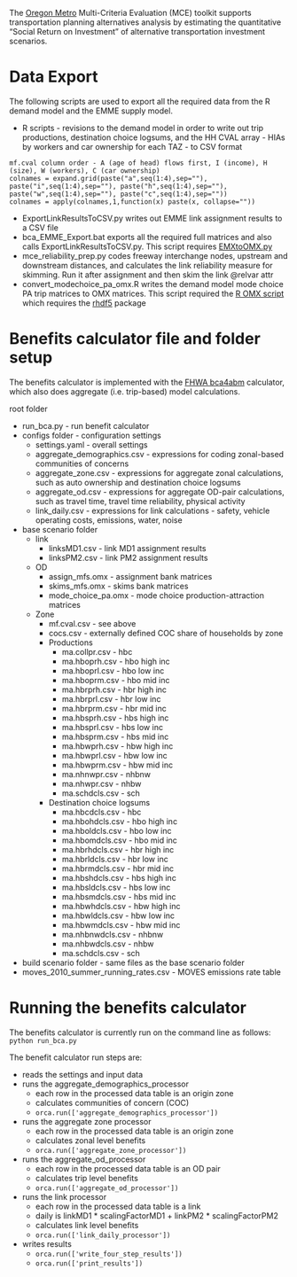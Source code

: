 The [Oregon Metro](http://www.oregonmetro.gov/) Multi-Criteria Evaluation (MCE) toolkit supports transportation planning alternatives analysis by estimating the quantitative “Social Return on Investment” of alternative transportation investment scenarios.

# Data Export
The following scripts are used to export all the required data from the R demand model and the EMME supply model.
  - R scripts - revisions to the demand model in order to write out 
trip productions, destination choice logsums, and the HH CVAL array - HIAs by workers and car ownership for each TAZ - to CSV format

```
mf.cval column order - A (age of head) flows first, I (income), H (size), W (workers), C (car ownership)
colnames = expand.grid(paste("a",seq(1:4),sep=""), paste("i",seq(1:4),sep=""), paste("h",seq(1:4),sep=""), paste("w",seq(1:4),sep=""), paste("c",seq(1:4),sep=""))
colnames = apply(colnames,1,function(x) paste(x, collapse=""))
```

  - ExportLinkResultsToCSV.py writes out EMME link assignment results to a CSV file
  - bca_EMME_Export.bat exports all the required full matrices and also calls ExportLinkResultsToCSV.py.  This script requires [EMXtoOMX.py](https://github.com/bstabler/EMXtoOMX)
  - mce_reliability_prep.py codes freeway interchange nodes, upstream and downstream distances, and calculates the link reliability measure for skimming.  Run it after assignment and then skim the link @relvar attr 
  - convert_modechoice_pa_omx.R writes the demand model mode choice PA trip matrices to OMX matrices.  This script required the [R OMX script](https://github.com/osPlanning/omx/tree/dev/api/r) which requires the [rhdf5](http://bioconductor.org/packages/release/bioc/html/rhdf5.html) package
  
# Benefits calculator file and folder setup
The benefits calculator is implemented with the [FHWA bca4abm](https://github.com/RSGInc/bca4abm) calculator, which also does aggregate (i.e. trip-based) model calculations.

root folder
  - run_bca.py - run benefit calculator
  - configs folder - configuration settings
      - settings.yaml - overall settings
      - aggregate_demographics.csv - expressions for coding zonal-based communities of concerns 
      - aggregate_zone.csv - expressions for aggregate zonal calculations, such as auto ownership and destination choice logsums
      - aggregate_od.csv - expressions for aggregate OD-pair calculations, such as travel time, travel time reliability, physical activity
      - link_daily.csv - expressions for link calculations - safety, vehicle operating costs, emissions, water, noise 
  - base scenario folder
      - link
        - linksMD1.csv - link MD1 assignment results
        - linksPM2.csv - link PM2 assignment results
      - OD  
        - assign_mfs.omx - assignment bank matrices
        - skims_mfs.omx - skims bank matrices
        - mode_choice_pa.omx - mode choice production-attraction matrices
      - Zone 
        - mf.cval.csv - see above
        - cocs.csv - externally defined COC share of households by zone
        - Productions
          - ma.collpr.csv - hbc 
          - ma.hboprh.csv - hbo high inc 
          - ma.hboprl.csv - hbo low inc 
          - ma.hboprm.csv - hbo mid inc 
          - ma.hbrprh.csv - hbr high inc 
          - ma.hbrprl.csv - hbr low inc 
          - ma.hbrprm.csv - hbr mid inc 
          - ma.hbsprh.csv - hbs high inc 
          - ma.hbsprl.csv - hbs low inc 
          - ma.hbsprm.csv - hbs mid inc 
          - ma.hbwprh.csv - hbw high inc 
          - ma.hbwprl.csv - hbw low inc 
          - ma.hbwprm.csv - hbw mid inc 
          - ma.nhnwpr.csv - nhbnw 
          - ma.nhwpr.csv - nhbw 
          - ma.schdcls.csv - sch 
        - Destination choice logsums
          - ma.hbcdcls.csv - hbc 
          - ma.hbohdcls.csv - hbo high inc 
          - ma.hboldcls.csv - hbo low inc 
          - ma.hbomdcls.csv - hbo mid inc 
          - ma.hbrhdcls.csv - hbr high inc 
          - ma.hbrldcls.csv - hbr low inc 
          - ma.hbrmdcls.csv - hbr mid inc 
          - ma.hbshdcls.csv - hbs high inc 
          - ma.hbsldcls.csv - hbs low inc 
          - ma.hbsmdcls.csv - hbs mid inc 
          - ma.hbwhdcls.csv - hbw high inc 
          - ma.hbwldcls.csv - hbw low inc 
          - ma.hbwmdcls.csv - hbw mid inc 
          - ma.nhbnwdcls.csv - nhbnw 
          - ma.nhbwdcls.csv - nhbw 
          - ma.schdcls.csv - sch 
  - build scenario folder - same files as the base scenario folder
  - moves_2010_summer_running_rates.csv - MOVES emissions rate table

# Running the benefits calculator
The benefits calculator is currently run on the command line as follows: ```python run_bca.py```

The benefit calculator run steps are:
  - reads the settings and input data 
  - runs the aggregate_demographics_processor
    - each row in the processed data table is an origin zone
    - calculates communities of concern (COC)
    - ```orca.run(['aggregate_demographics_processor'])```
  - runs the aggregate zone processor
    - each row in the processed data table is an origin zone
    - calculates zonal level benefits
    - ```orca.run(['aggregate_zone_processor'])```
  - runs the aggregate_od_processor
    - each row in the processed data table is an OD pair
    - calculates trip level benefits
    - ```orca.run(['aggregate_od_processor'])```
  - runs the link processor
    - each row in the processed data table is a link 
    - daily is linkMD1 * scalingFactorMD1 + linkPM2 * scalingFactorPM2
    - calculates link level benefits
    - ```orca.run(['link_daily_processor'])```
  - writes results
    - ```orca.run(['write_four_step_results'])```
    - ```orca.run(['print_results'])```
